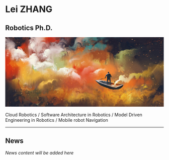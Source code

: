 # Lei ZHANG

## Robotics Ph.D.

![](img/bandeau.jpg)

Cloud Robotics / Software Architecture in Robotics / Model Driven Engineering in Robotics / Mobile robot Navigation

---

## News

*News content will be added here*